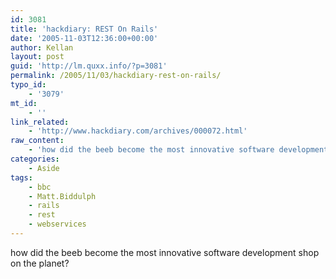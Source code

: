 ```yaml
---
id: 3081
title: 'hackdiary: REST On Rails'
date: '2005-11-03T12:36:00+00:00'
author: Kellan
layout: post
guid: 'http://lm.quxx.info/?p=3081'
permalink: /2005/11/03/hackdiary-rest-on-rails/
typo_id:
    - '3079'
mt_id:
    - ''
link_related:
    - 'http://www.hackdiary.com/archives/000072.html'
raw_content:
    - 'how did the beeb become the most innovative software development shop on the planet?'
categories:
    - Aside
tags:
    - bbc
    - Matt.Biddulph
    - rails
    - rest
    - webservices
---
```


how did the beeb become the most innovative software development shop on the planet?